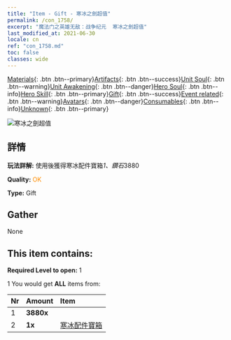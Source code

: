 ```yaml
---
title: "Item - Gift - 寒冰之劍超值"
permalink: /con_1758/
excerpt: "魔法门之英雄无敌：战争纪元  寒冰之劍超值"
last_modified_at: 2021-06-30
locale: cn
ref: "con_1758.md"
toc: false
classes: wide
---
```

 [Materials](/ItemsCN/){: .btn .btn--primary}[Artifacts](/ItemsCN/Artifacts/){: .btn .btn--success}[Unit Soul](/ItemsCN/UnitSoul/){: .btn .btn--warning}[Unit Awakening](/ItemsCN/UnitAwakening/){: .btn .btn--danger}[Hero Soul](/ItemsCN/HeroSoul/){: .btn .btn--info}[Hero Skill](/ItemsCN/HeroSkill/){: .btn .btn--primary}[Gift](/ItemsCN/Gift/){: .btn .btn--success}[Event related](/ItemsCN/Events/){: .btn .btn--warning}[Avatars](/ItemsCN/Avatars/){: .btn .btn--danger}[Consumables](/ItemsCN/Consumables/){: .btn .btn--info}[Unknown](/ItemsCN/Unknown/){: .btn .btn--primary}

 ![寒冰之劍超值](/images/t/i_907374.png)

## 詳情
 **玩法詳解:** 使用後獲得寒冰配件寶箱*1、鑽石*3880

 **Quality:** <span style="color: #FF8C00">OK</span>

 **Type:** Gift

## Gather

  None

## This item contains:

 **Required Level to open:** 1

 1 You would get **ALL** items  from:

  | Nr | Amount |     Item    |
  |:---|:-------|:------------|
  | 1 |  **3880x** | <i class="fas fa-gem"/> |  | 
  | 2 |  **1x** | [寒冰配件寶箱](/cn/Items/con_1352/) |  | 
